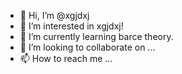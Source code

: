 - 👋 Hi, I’m @xgjdxj
- 👀 I’m interested in xgjdxj!
- 🌱 I’m currently learning barce theory.
- 💞️ I’m looking to collaborate on ...
- 📫 How to reach me ...

<!---
xgjdxj/xgjdxj is a ✨ special ✨ repository because its `README.md` (this file) appears on your GitHub profile.
You can click the Preview link to take a look at your changes.
--->
